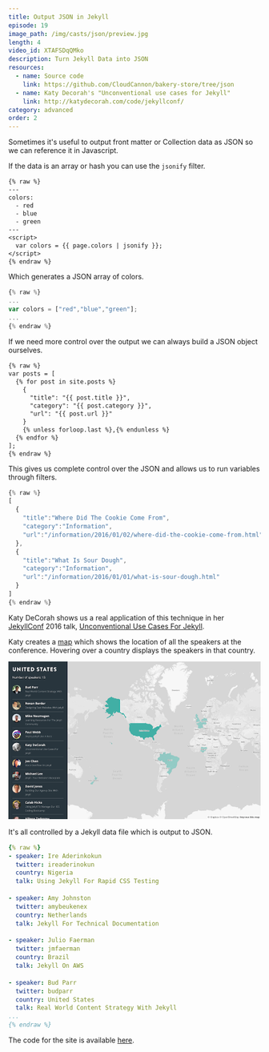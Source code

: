 ```yaml
---
title: Output JSON in Jekyll
episode: 19
image_path: /img/casts/json/preview.jpg
length: 4
video_id: XTAFSDqQMko
description: Turn Jekyll Data into JSON
resources:
  - name: Source code
    link: https://github.com/CloudCannon/bakery-store/tree/json
  - name: Katy Decorah's "Unconventional use cases for Jekyll"
    link: http://katydecorah.com/code/jekyllconf/
category: advanced
order: 2
---
```

Sometimes it's useful to output front matter or Collection data as JSON so we can reference it in Javascript.

If the data is an array or hash you can use the `jsonify` filter.

~~~liquid
{% raw %}
---
colors:
  - red
  - blue
  - green
---
<script>
  var colors = {{ page.colors | jsonify }};
</script>
{% endraw %}
~~~

Which generates a JSON array of colors.

~~~javascript
{% raw %}
...
var colors = ["red","blue","green"];
...
{% endraw %}
~~~

If we need more control over the output we can always build a JSON object ourselves.

~~~liquid
{% raw %}
var posts = [
  {% for post in site.posts %}
    {
      "title": "{{ post.title }}",
      "category": "{{ post.category }}",
      "url": "{{ post.url }}"
    }
    {% unless forloop.last %},{% endunless %}
  {% endfor %}
];
{% endraw %}
~~~

This gives us complete control over the JSON and allows us to run variables through filters.

~~~javascript
{% raw %}
[
  {
    "title":"Where Did The Cookie Come From",
    "category":"Information",
    "url":"/information/2016/01/02/where-did-the-cookie-come-from.html"
  },
  {
    "title":"What Is Sour Dough",
    "category":"Information",
    "url":"/information/2016/01/01/what-is-sour-dough.html"
  }
]
{% endraw %}
~~~



Katy DeCorah shows us a real application of this technique in her [JekyllConf](http://jekyllconf.com) 2016 talk, [Unconventional Use Cases For Jekyll](https://www.youtube.com/watch?v=s84wFRD8vfE).

Katy creates a [map](http://katydecorah.com/unconventional/jekyllconf/) which shows the location of all the speakers at the conference. Hovering over a country displays the speakers in that country.

![JekyllConf 2016 map](/img/casts/json/map.png)

It's all controlled by a Jekyll data file which is output to JSON.

~~~yaml
{% raw %}
- speaker: Ire Aderinkokun
  twitter: ireaderinokun
  country: Nigeria
  talk: Using Jekyll For Rapid CSS Testing

- speaker: Amy Johnston
  twitter: amybeukenex
  country: Netherlands
  talk: Jekyll For Technical Documentation

- speaker: Julio Faerman
  twitter: jmfaerman
  country: Brazil
  talk: Jekyll On AWS

- speaker: Bud Parr
  twitter: budparr
  country: United States
  talk: Real World Content Strategy With Jekyll
...
{% endraw %}
~~~

The code for the site is available [here](https://github.com/katydecorah/unconventional/).
